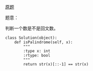 [原题](https://leetcode.com/problems/palindrome-number/)

题意：

判断一个数是不是回文数。

```
class Solution(object):
    def isPalindrome(self, x):
        """
        :type x: int
        :rtype: bool
        """
        return str(x)[::-1] == str(x)
```
